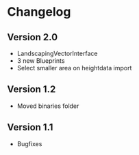 # Changelog

## Version 2.0

- LandscapingVectorInterface
- 3 new Blueprints
- Select smaller area on heightdata import

## Version 1.2

- Moved binaries folder

## Version 1.1

- Bugfixes
